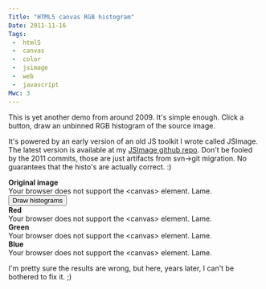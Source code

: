 ```yaml
---
Title: "HTML5 canvas RGB histogram"
Date: 2011-11-16
Tags:
 -  html5
 -  canvas
 -  color
 -  jsimage
 -  web
 -  javascript
Mwc: 3
---
```


This is yet another demo from around 2009.  It's simple enough.  Click a
button, draw an unbinned RGB histogram of the source image.

It's powered by an early version of an old JS toolkit I wrote called JSImage.
The latest version is available at my [JSImage github
repo](https://github.com/mwcz/jsimage).  Don't be fooled by the 2011 commits,
those are just artifacts from svn-&gt;git migration.  No guarantees that the
histo's are actually correct. :)

<img style="display: none !important;" src="kazoo.png">
<div class="panel panel-default">
    <div class="panel-heading">
        <b>Original image</b>
    </div>
    <div class="panel-body">
        <canvas id="c0">
            Your browser does not support the &lt;canvas&gt; element. Lame.
        </canvas>
    </div>
</div>

<input type="button" onclick="draw_histo()" value="Draw histograms" />

<div class="row">
    <div class="col-xs-12 col-sm-4">
    <div class="panel panel-default">
        <div class="panel-heading">
            <b>Red</b>
        </div>
        <div class="panel-body">
            <canvas class="img-responsive" id="cr">
                Your browser does not support the &lt;canvas&gt; element. Lame.
            </canvas>
        </div>
    </div>
    </div>
    <div class="col-xs-12 col-sm-4">
        <div class="panel panel-default">
            <div class="panel-heading">
                <b>Green</b>
            </div>
            <div class="panel-body">
                <canvas class="img-responsive" id="cg">
                    Your browser does not support the &lt;canvas&gt; element. Lame.
                </canvas>
            </div>
        </div>
    </div>
    <div class="col-xs-12 col-sm-4">
        <div class="panel panel-default">
            <div class="panel-heading">
                <b>Blue</b>
            </div>
            <div class="panel-body">
                <canvas class="img-responsive" id="cb">
                    Your browser does not support the &lt;canvas&gt; element. Lame.
                </canvas>
            </div>
        </div>
    </div>
</div>

I'm pretty sure the results are wrong, but here, years later, I can't be bothered to fix it. ;)

<script type="text/javascript" src="JSImage.js"></script>
<script type="text/javascript">

var draw_histo;
$(function () {

    var images0 = new JSImage( "c0", "kazoo.png" );
    var imagesr = new JSImage( "cr", "kazoo.png" );
    var imagesg = new JSImage( "cg", "kazoo.png" );
    var imagesb = new JSImage( "cb", "kazoo.png" );

    draw_histo = function () {

        /**
         * Color histo canvases the color of their histo
         */
        images0.histo( imagesr.canvas, 'r', 'rgba(255,0,0,0.9)', 'rgba(0,0,0,0.8)' );
        images0.histo( imagesg.canvas, 'g', 'rgba(0,200,0,0.9)', 'rgba(0,0,0,0.8)' );
        images0.histo( imagesb.canvas, 'b', 'rgba(0,0,200,0.9)', 'rgba(0,0,0,0.8)' );

    };


});
</script>
